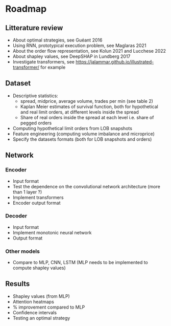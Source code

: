 # Roadmap

## Litterature review

- About optimal strategies, see Guéant 2016
- Using RNN, prototypical execution problem, see Maglaras 2021
- About the order flow representation, see Kolun 2021 and Lucchese 2022
- About shapley values, see DeepSHAP in Lundberg 2017
- Investigate transformers, see https://jalammar.github.io/illustrated-transformer/ for example

## Dataset

- Descriptive statistics:
  - spread, midprice, average volume, trades per min (see table 2)
  - Kaplan Meier estimates of survival function, both for hypothetical and real limit orders, at different levels inside the spread
  - Share of real orders inside the spread at each level i.e. share of pegged orders
- Computing hypothetical limit orders from LOB snapshots
- Feature engineering (computing volume imbalance and microprice)
- Specify the datasets formats (both for LOB snapshots and orders)

## Network

### Encoder
- Input format
- Test the dependence on the convolutional network architecture (more than 1 layer ?)
- Implement transformers
- Encoder output format

### Decoder
- Input format
- Implement monotonic neural network
- Output format

### Other models
- Compare to MLP, CNN, LSTM (MLP needs to be implemented to compute shapley values)

## Results
- Shapley values (from MLP)
- Attention heatmaps
- % improvement compared to MLP
- Confidence intervals
- Testing an optimal strategy